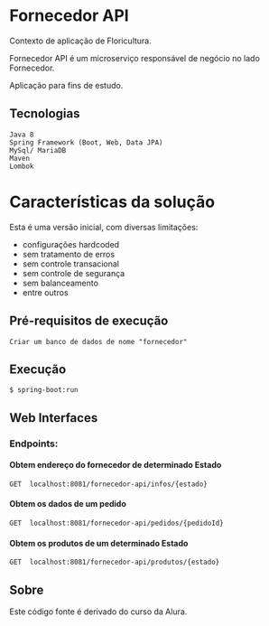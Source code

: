 # Fornecedor API

Contexto de aplicação de Floricultura.

Fornecedor API é um microserviço responsável de negócio no lado Fornecedor.

Aplicação para fins de estudo.

## Tecnologias
    Java 8
    Spring Framework (Boot, Web, Data JPA)
    MySql/ MariaDB
	Maven
    Lombok

# Características da solução

Esta é uma versão inicial, com diversas limitações:
- configurações hardcoded
- sem tratamento de erros
- sem controle transacional
- sem controle de segurança
- sem balanceamento
- entre outros

## Pré-requisitos de execução
    Criar um banco de dados de nome "fornecedor" 

## Execução
    $ spring-boot:run

## Web Interfaces

### Endpoints:
#### Obtem endereço do fornecedor de determinado Estado
	GET  localhost:8081/fornecedor-api/infos/{estado}

#### Obtem os dados de um pedido

	GET  localhost:8081/fornecedor-api/pedidos/{pedidoId}

#### Obtem os produtos de um determinado Estado

	GET  localhost:8081/fornecedor-api/produtos/{estado}

## Sobre
Este código fonte é derivado do curso da Alura.